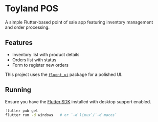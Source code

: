 # Toyland POS

A simple Flutter-based point of sale app featuring inventory management and order processing.

## Features
- Inventory list with product details
- Orders list with status
- Form to register new orders

This project uses the [`fluent_ui`](https://pub.dev/packages/fluent_ui) package for a polished UI.

## Running
Ensure you have the [Flutter SDK](https://flutter.dev/desktop) installed with desktop support enabled.

```bash
flutter pub get
flutter run -d windows   # or `-d linux`/`-d macos`
```
